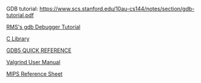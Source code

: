 GDB tutorial: https://www.scs.stanford.edu/10au-cs144/notes/section/gdb-tutorial.pdf

[RMS's gdb Debugger Tutorial
](http://www.unknownroad.com/rtfm/gdbtut/)

[C Library](http://www.cplusplus.com/reference/clibrary/)

[GDB5 QUICK REFERENCE](http://inst.eecs.berkeley.edu/~cs61c/resources/gdb5-refcard.pdf)

[Valgrind User Manual](http://valgrind.org/docs/manual/mc-manual.html)

[MIPS  Reference Sheet](https://uweb.engr.arizona.edu/~ece369/Resources/spim/MIPSReference.pdf)



